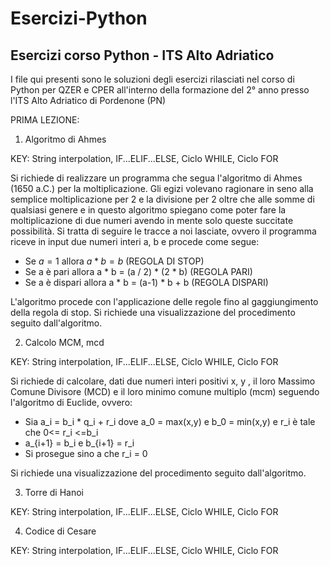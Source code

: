 # Esercizi-Python
## Esercizi corso Python - ITS Alto Adriatico

I file qui presenti sono le soluzioni degli esercizi rilasciati nel corso di Python per QZER e CPER all'interno della formazione del 2° anno presso l'ITS Alto Adriatico di Pordenone (PN)

PRIMA LEZIONE:
1) Algoritmo di Ahmes

KEY: String interpolation, IF...ELIF...ELSE, Ciclo WHILE, Ciclo FOR

Si richiede di realizzare un programma che segua l'algoritmo di Ahmes (1650 a.C.) per la moltiplicazione. Gli egizi volevano ragionare in seno alla semplice moltiplicazione per 2 e la divisione per 2 oltre che alle somme di qualsiasi genere e in questo algoritmo spiegano come poter fare la moltiplicazione di due numeri avendo in mente solo queste succitate possibilità. Si tratta di seguire le tracce a noi lasciate, ovvero il programma riceve in input due numeri interi a, b e procede come segue:
  - Se $a=1$ allora $a * b = b$ (REGOLA DI STOP)
  - Se a è pari allora a * b = (a / 2) * (2 * b) (REGOLA PARI)
  - Se a è dispari allora a * b = (a-1) * b + b (REGOLA DISPARI)

L'algoritmo procede con l'applicazione delle regole fino al gaggiungimento della regola di stop. Si richiede una visualizzazione del procedimento seguito dall'algoritmo.

2) Calcolo MCM, mcd

KEY: String interpolation, IF...ELIF...ELSE, Ciclo WHILE, Ciclo FOR

Si richiede di calcolare, dati due numeri interi positivi x, y , il loro Massimo Comune Divisore (MCD) e il loro minimo comune multiplo (mcm) seguendo l'algoritmo di Euclide, ovvero:
  - Sia a_i = b_i * q_i + r_i dove a_0 = max(x,y) e b_0 = min(x,y) e r_i è tale che 0<= r_i <=b_i
  - a_{i+1} = b_i e b_{i+1} = r_i
  - Si prosegue sino a che r_i = 0 

Si richiede una visualizzazione del procedimento seguito dall'algoritmo.

3) Torre di Hanoi

KEY: String interpolation, IF...ELIF...ELSE, Ciclo WHILE, Ciclo FOR

4) Codice di Cesare

KEY: String interpolation, IF...ELIF...ELSE, Ciclo WHILE, Ciclo FOR
